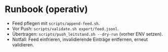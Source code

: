 # Runbook (operativ)
- Feed pflegen mit `scripts/append-feed.sh`.
- Vor Push: `scripts/validate.sh export/feed.jsonl`.
- Übertragen: `scripts/push_leitstand.sh --dry-run` (vorher ENV setzen).
- Notfall: Feed einfrieren, invalidierende Einträge entfernen, erneut validieren.
